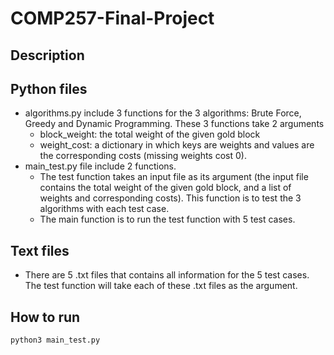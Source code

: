 # COMP257-Final-Project

## Description

## Python files
- algorithms.py include 3 functions for the 3 algorithms: Brute Force, Greedy and Dynamic Programming. These 3 functions take 2 arguments
   - block_weight: the total weight of the given gold block
   - weight_cost: a dictionary in which keys are weights and values are the corresponding costs (missing weights cost 0).
- main_test.py file include 2 functions. 
   - The test function takes an input file as its argument (the input file contains the total weight of the given gold block, and a list of weights and corresponding costs). This function is to test the 3 algorithms with each test case. 
   - The main function is to run the test function with 5 test cases.

## Text files
- There are 5 .txt files that contains all information for the 5 test cases. The test function will take each of these .txt files as the argument.

## How to run
`python3 main_test.py`
